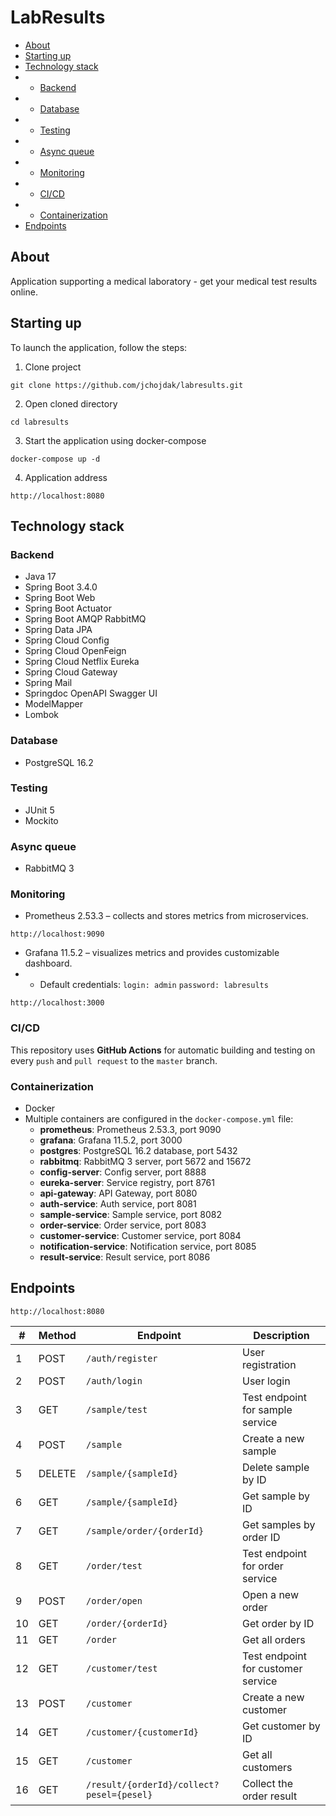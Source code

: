 # LabResults
* [About](#about)
* [Starting up](#starting-up)
* [Technology stack](#technology-stack)
* * [Backend](#backend)
* * [Database](#database)
* * [Testing](#testing)
* * [Async queue](#async-queue)
* * [Monitoring](#monitoring)
* * [CI/CD](#cicd)
* * [Containerization](#containerization)
* [Endpoints](#endpoints)

## About
Application supporting a medical laboratory - get your medical test results online.

## Starting up
To launch the application, follow the steps:
1. Clone project
```
git clone https://github.com/jchojdak/labresults.git
```
2. Open cloned directory
```
cd labresults
```
3. Start the application using docker-compose
```
docker-compose up -d
```
4. Application address
```
http://localhost:8080
```

## Technology stack
### Backend
* Java 17
* Spring Boot 3.4.0
* Spring Boot Web
* Spring Boot Actuator
* Spring Boot AMQP RabbitMQ
* Spring Data JPA
* Spring Cloud Config
* Spring Cloud OpenFeign
* Spring Cloud Netflix Eureka
* Spring Cloud Gateway 
* Spring Mail
* Springdoc OpenAPI Swagger UI
* ModelMapper
* Lombok

### Database
* PostgreSQL 16.2

### Testing
* JUnit 5
* Mockito

### Async queue
* RabbitMQ 3

### Monitoring
* Prometheus 2.53.3 – collects and stores metrics from microservices.
```
http://localhost:9090
```
* Grafana 11.5.2 – visualizes metrics and provides customizable dashboard.
* * Default credentials: `login: admin` `password: labresults`
```
http://localhost:3000
```

### CI/CD
This repository uses **GitHub Actions** for automatic building and testing on every `push` and `pull request` to the `master` branch.

### Containerization
* Docker
* Multiple containers are configured in the `docker-compose.yml` file:
  - **prometheus**: Prometheus 2.53.3, port 9090
  - **grafana**: Grafana 11.5.2, port 3000
  - **postgres**: PostgreSQL 16.2 database, port 5432
  - **rabbitmq**: RabbitMQ 3 server, port 5672 and 15672
  - **config-server**: Config server, port 8888
  - **eureka-server**: Service registry, port 8761
  - **api-gateway**: API Gateway, port 8080
  - **auth-service**: Auth service, port 8081
  - **sample-service**: Sample service, port 8082
  - **order-service**: Order service, port 8083
  - **customer-service**: Customer service, port 8084
  - **notification-service**: Notification service, port 8085
  - **result-service**: Result service, port 8086

## Endpoints

```
http://localhost:8080
```

| #  | Method | Endpoint                                  | Description                        |
|----|--------|-------------------------------------------|------------------------------------|
| 1  | POST   | `/auth/register`                          | User registration                  |
| 2  | POST   | `/auth/login`                             | User login                         |
| 3  | GET    | `/sample/test`                            | Test endpoint for sample service   |
| 4  | POST   | `/sample`                                 | Create a new sample                |
| 5  | DELETE | `/sample/{sampleId}`                      | Delete sample by ID                |
| 6  | GET    | `/sample/{sampleId}`                      | Get sample by ID                   |
| 7  | GET    | `/sample/order/{orderId}`                 | Get samples by order ID            |
| 8  | GET    | `/order/test`                             | Test endpoint for order service    |
| 9  | POST   | `/order/open`                             | Open a new order                   |
| 10 | GET    | `/order/{orderId}`                        | Get order by ID                    |
| 11 | GET    | `/order`                                  | Get all orders                     |
| 12 | GET    | `/customer/test`                          | Test endpoint for customer service |
| 13 | POST   | `/customer`                               | Create a new customer              |
| 14 | GET    | `/customer/{customerId}`                  | Get customer by ID                 |
| 15 | GET    | `/customer`                               | Get all customers                  |
| 16 | GET    | `/result/{orderId}/collect?pesel={pesel}` | Collect the order result           |